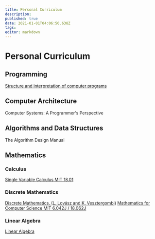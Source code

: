 ```yaml
---
title: Personal Curriculum
description: 
published: true
date: 2021-01-01T04:06:50.638Z
tags: 
editor: markdown
---
```


# Personal Curriculum

## Programming


[Structure and interpretation of computer programs](/book-notes/structure-and-interpretation-of-computer-programs/complete-personal-curriculum)

## Computer Architecture
Computer Systems: A Programmer's Perspective

## Algorithms and Data Structures
The Algorithm Design Manual

## Mathematics

### Calculus 
[Single Variable Calculus MIT 18.01 ](https://ocw.mit.edu/courses/mathematics/18-01-single-variable-calculus-fall-2006/)

### Discrete Mathematics

[Discrete Mathematics. (L. Lovász and K. Vesztergombi)](/discrete_mathematics.ps)
[Mathematics for Computer Science MIT 6.042J / 18.062J ](https://ocw.mit.edu/courses/electrical-engineering-and-computer-science/6-042j-mathematics-for-computer-science-fall-2010/index.htm)

### Linear Algebra
[Linear Algebra](/mathematics/linear-algebra/complete-personal-curriculum)